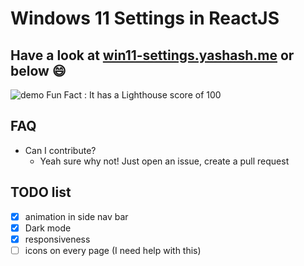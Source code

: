 # Windows 11 Settings in ReactJS

## Have a look at [win11-settings.yashash.me](https://win11-settings.yashash.me/) or below :smile:
![demo](https://user-images.githubusercontent.com/89068816/149079220-80bc992a-15aa-44aa-8fad-fe42092c5e50.png)
Fun Fact : It has a Lighthouse score of 100

## FAQ
- Can I contribute?
  - Yeah sure why not! Just open an issue, create a pull request

## TODO list
- [x] animation in side nav bar
- [x] Dark mode
- [x] responsiveness
- [ ] icons on every page (I need help with this)
